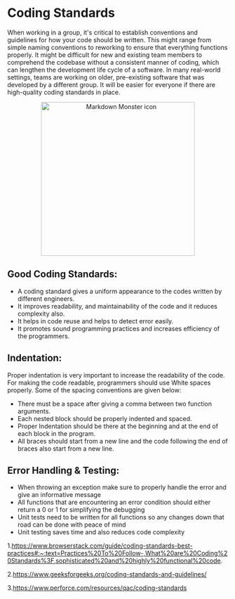 # **Coding Standards**

When working in a group, it's critical to establish conventions and guidelines for how your code should be written. This might range from simple naming conventions to reworking to ensure that everything functions properly. It might be difficult for new and existing team members to comprehend the codebase without a consistent manner of coding, which can lengthen the development life cycle of a software. In many real-world settings, teams are working on older, pre-existing software that was developed by a different group. It will be easier for everyone if there are high-quality coding standards in place.

<p align="center">
  <img src="https://www.commitstrip.com/wp-content/uploads/2021/11/Strip-Pas-de-documentation-650-finalenglish.jpg"
        alt="Markdown Monster icon" width="350"/>
</p>

## Good Coding Standards:
- A coding standard gives a uniform appearance to the codes written by different engineers.
- It improves readability, and maintainability of the code and it reduces complexity also.
- It helps in code reuse and helps to detect error easily.
- It promotes sound programming practices and increases efficiency of the programmers.

## Indentation:
Proper indentation is very important to increase the readability of the code. For making the code readable, programmers should use White spaces properly. Some of the spacing conventions are given below:
- There must be a space after giving a comma between two function arguments.
- Each nested block should be properly indented and spaced.
- Proper Indentation should be there at the beginning and at the end of each block in the program.
- All braces should start from a new line and the code following the end of braces also start from a new line.

## Error Handling & Testing:
- When throwing an exception make sure to properly handle the error and give an informative message
- All functions that are encountering an error condition should either return a 0 or 1 for simplifying the debugging
- Unit tests need to be written for all functions so any changes down that road can be done with peace of mind
- Unit testing saves time and also reduces code complexity


1.https://www.browserstack.com/guide/coding-standards-best-practices#:~:text=Practices%20To%20Follow-,What%20are%20Coding%20Standards%3F,sophisticated%20and%20highly%20functional%20code.

2.https://www.geeksforgeeks.org/coding-standards-and-guidelines/

3.https://www.perforce.com/resources/qac/coding-standards

